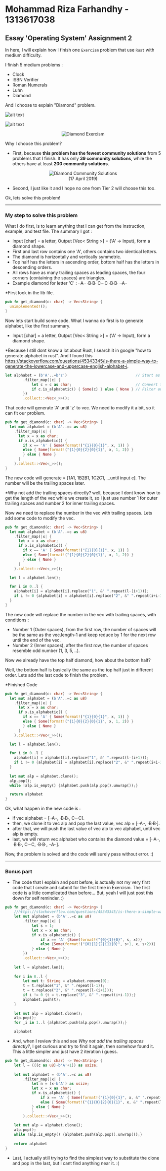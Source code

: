 Mohammad Riza Farhandhy - 1313617038
======

Essay 'Operating System' Assignment 2
------

In here, I will explain how I finish one `Exercism` problem that use `Rust` with medium difficulty.

I finish 5 medium problems :
* Clock
* ISBN Verifier
* Roman Numerals
* Luhn
* Diamond

And I choose to explain "Diamond" problem.

![alt text]({{https://MRizaF.github.io}}/images/Diamond-Exercism.PNG)

![alt text]({{https://MRizaF.github.io}}/images/Diamond-Exercism.PNG)

<p align="center">
<img src="https://github.com/MRizaF/MRizaF.github.io/blob/images/Diamond-Exercism.PNG" alt="Diamond Exercism"/>
</p>

Why I choose this problem?

* First, because **this problem has the fewest community solutions** from 5 problems that I finish. It has only **39 community solutions**, while the others have at least **200 community solutions**.

<p align="center">
<img src="https://github.com/MRizaF/MRizaF.github.io/blob/images/Diamond-Community-Solutions.PNG" alt="Diamond Community Solutions"/></br>
(17 April 2019)
</p>

* Second, I just like it and I hope no one from Tier 2 will choose this too.

Ok, lets solve this problem!

---
### My step to solve this problem

What I do first, is to learn anything that I can get from the instruction, example, and test file. The summary I got :
* Input [char] = a letter, Output [Vec< String >] = ('A' -> Input), form a diamond shape.
* First and last row contains one 'A', others contains two identical letters.
* The diamond is horizontally and vertically symmetric.
* Top half has the letters in ascending order, bottom half has the letters in descending orders.
* All rows have as many trailing spaces as leading spaces, the four corners (containing the spaces) are triangles.
* Example diamond for letter 'C' : ··A·· ·B·B· C···C ·B·B· ··A··

*First look in the lib file.
```rust
pub fn get_diamond(c: char) -> Vec<String> {
  unimplemented!();
}
```

Now lets start build some code. What I wanna do first is to generate alphabet, like the first summary.
* Input [char] = a letter, Output [Vec< String >] = ('A' -> Input), form a diamond shape.

*Because I still dont know a lot about Rust, I search it in google "how to generate alphabet in rust". And I found this https://stackoverflow.com/questions/45343345/is-there-a-simple-way-to-generate-the-lowercase-and-uppercase-english-alphabet-i.

```rust
let alphabet = (b'A'..=b'z')                               // Start as u8
        .filter_map(|c| {
            let c = c as char;                             // Convert to char
            if c.is_alphabetic() { Some(c) } else { None } // Filter only alphabetic chars
        })          
        .collect::<Vec<_>>();
```

That code will generate 'A' until 'z' to vec. We need to modify it a bit, so it can fit our problem.

```rust
pub fn get_diamond(c: char) -> Vec<String> {
  let mut alphabet = (b'A'..=c as u8)
    .filter_map(|x| {
      let x = x as char;
      if x.is_alphabetic() {
        if x == 'A' { Some(format!("{1}{0}{1}", x, 1)) }
        else { Some(format!("{1}{0}{2}{0}{1}", x, 1, 2)) }
        } else { None }
      }
    ).collect::<Vec<_>>();
}
```

The new code will generate = [1A1, 1B2B1, 1C2C1, ...until input c]. The number will be the trailing spaces later.

*Why not add the trailing spaces directly? well, because I dont know how to get the length of the vec while we create it, so I just use number 1 for outer trailing spaces and number 2 for inner trailing spaces.

Now we need to replace the number in the vec with trailing spaces. Lets add some code to modify the vec.

```rust
pub fn get_diamond(c: char) -> Vec<String> {
  let mut alphabet = (b'A'..=c as u8)
    .filter_map(|x| {
      let x = x as char;
      if x.is_alphabetic() {
        if x == 'A' { Some(format!("{1}{0}{1}", x, 1)) }
        else { Some(format!("{1}{0}{2}{0}{1}", x, 1, 2)) }
        } else { None }
      }
    ).collect::<Vec<_>>();

  let l = alphabet.len();

  for i in 0..l {
    alphabet[i] = alphabet[i].replace("1", &" ".repeat(l-(i+1)));
    if i != 0 {alphabet[i] = alphabet[i].replace("2", &" ".repeat(i+i-1));}
  }
}
```

The new code will replace the number in the vec with trailing spaces, with conditions :
* Number 1 (Outer spaces), from the first row, the number of spaces will be the same as the vec.length-1 and keep reduce by 1 for the next row until the end of the vec.
* Number 2 (Inner spaces), after the first row, the number of spaces resemble odd number (1, 3, 5, ..).

Now we already have the top half diamond, how about the bottom half?

Well, the bottom half is basically the same as the top half just in different order. Lets add the last code to finish the problem.

*Finished Code
```rust
pub fn get_diamond(c: char) -> Vec<String> {
  let mut alphabet = (b'A'..=c as u8)
    .filter_map(|x| {
      let x = x as char;
      if x.is_alphabetic() {
        if x == 'A' { Some(format!("{1}{0}{1}", x, 1)) }
        else { Some(format!("{1}{0}{2}{0}{1}", x, 1, 2)) }
        } else { None }
      }
    ).collect::<Vec<_>>();

  let l = alphabet.len();

  for i in 0..l {
    alphabet[i] = alphabet[i].replace("1", &" ".repeat(l-(i+1)));
    if i != 0 {alphabet[i] = alphabet[i].replace("2", &" ".repeat(i+i-1));}
  }
  
  let mut alp = alphabet.clone();
  alp.pop();
  while !alp.is_empty() {alphabet.push(alp.pop().unwrap());}

  return alphabet
}
```

Ok, what happen in the new code is :
* if vec alphabet = [··A··, ·B·B·, C···C].
* then, we clone it to vec alp and pop the last value, vec alp = [··A··, ·B·B·].
* after that, we will push the last value of vec alp to vec alphabet, until vec alp is empty.
* last, we will return vec alphabet who contains the diamond value = [··A··, ·B·B·, C···C, ·B·B·, ··A··].

Now, the problem is solved and the code will surely pass without error. :)

---
### Bonus part

* The code that I explain and post before, is actually not my very first code that I create and submit for the first time in Exercism. The first code is a little complicated than before... But, yeah I will just post this down for self reminder. :)

``` rust
pub fn get_diamond(c: char) -> Vec<String> {
    //https://stackoverflow.com/questions/45343345/is-there-a-simple-way-to-generate-the-lowercase-and-uppercase-english-alphabet-i
    let mut alphabet = (b'A'..=c as u8)
        .filter_map(|x| {
            let s = 1;
            let x = x as char;
            if x.is_alphabetic() {
                if x == 'A' {Some(format!("{0}{1}{0}", s, x))}
                else {Some(format!("{0}{1}{2}{1}{0}", s+1, x, s+2))}
            } else { None }
        })          
        .collect::<Vec<_>>();
        
    let l = alphabet.len();
    
    for i in 0..l {
        let mut t: String = alphabet.remove(0);
        t = t.replace("1", &" ".repeat(l-1));
        t = t.replace("2", &" ".repeat(l-(i+1)));
        if i != 0 {t = t.replace("3", &" ".repeat(i+i-1));}
        alphabet.push(t);
    }
        
    let mut alp = alphabet.clone();
    alp.pop();
    for _i in 1..l {alphabet.push(alp.pop().unwrap());}

    alphabet
```

* And, when I review this and see *Why not add the trailing spaces directly?*, I get curious and try to find it again, then somehow found it. This a little simpler and just have 2 iteration i guess.

```rust
pub fn get_diamond(c: char) -> Vec<String> {
    let l = (((c as u8)-b'A'+1)) as usize;
    
    let mut alphabet = (b'A'..=c as u8)
        .filter_map(|x| {
            let n = (x-b'A') as usize;
            let x = x as char;
            if x.is_alphabetic() {
                if x == 'A' { Some(format!("{1}{0}{1}", x, &" ".repeat(l-(n+1)))) }
                else { Some(format!("{1}{0}{2}{0}{1}", x, &" ".repeat(l-(n+1)), &" ".repeat(n+n-1))) }
            } else { None }
            }
        ).collect::<Vec<_>>();  
        
    let mut alp = alphabet.clone();
    alp.pop();
    while !alp.is_empty() {alphabet.push(alp.pop().unwrap());}
    
    return alphabet
}
```

* Last, I actually still trying to find the simplest way to substitute the clone and pop in the last, but I cant find anything near it. :(
